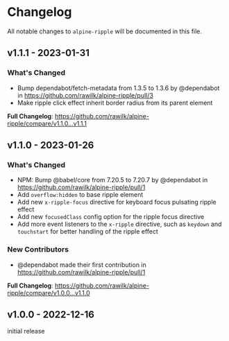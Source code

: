 # Changelog

All notable changes to `alpine-ripple` will be documented in this file.

## v1.1.1 - 2023-01-31

### What's Changed

- Bump dependabot/fetch-metadata from 1.3.5 to 1.3.6 by @dependabot in https://github.com/rawilk/alpine-ripple/pull/3
- Make ripple click effect inherit border radius from its parent element

**Full Changelog**: https://github.com/rawilk/alpine-ripple/compare/v1.1.0...v1.1.1

## v1.1.0 - 2023-01-26

### What's Changed

- NPM: Bump @babel/core from 7.20.5 to 7.20.7 by @dependabot in https://github.com/rawilk/alpine-ripple/pull/1
- Add `overflow:hidden` to base ripple element
- Add new `x-ripple-focus` directive for keyboard focus pulsating ripple effect
- Add new `focusedClass` config option for the ripple focus directive
- Add more event listeners to the `x-ripple` directive, such as `keydown` and `touchstart` for better handling of the ripple effect

### New Contributors

- @dependabot made their first contribution in https://github.com/rawilk/alpine-ripple/pull/1

**Full Changelog**: https://github.com/rawilk/alpine-ripple/compare/v1.0.0...v1.1.0

## v1.0.0 - 2022-12-16

initial release
